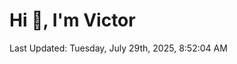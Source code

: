 <h1>Hi 👋, I'm Victor </h1>

<!--RECENT_ACTIVITY:start-->
<!--RECENT_ACTIVITY:end-->

<!--RECENT_ACTIVITY:last_update-->
Last Updated: Tuesday, July 29th, 2025, 8:52:04 AM
<!--RECENT_ACTIVITY:last_update_end-->
